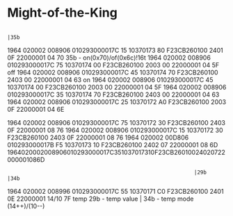 # Might-of-the-King

																			   |35b
1964 020002 008906 010293000017C 15 10370173 80 F23CB260100 2401 0F 22000001 04 70	35b - on(0x70)/of(0x6c)!16t
1964 020002 008906 010293000017C 75 10370174 00 F23CB260100 2003 00 22000001 04 5F 	off
1964 020002 008906 010293000017C 45 10370174 70 F23CB260100 2403 00 22000001 04 63	on
1964 020002 008906 010293000017C 45 10370174 00 F23CB260100 2003 00 22000001 04 5F
1964 020002 008906 010293000017C 35 10370174 70 F23CB260100 2403 00 22000001 04 63
1964 020002 008906 010293000017C 25 10370172 A0 F23CB260100 2003 0F 22000001 04 6E

1964 020002 008906 010293000017C 75 10370172 30 F23CB260100 2403 0F 22000001 08 76
1964 020002 008906 010293000017C 15 10370172 30 F23CB260100 2403 0F 22000001 08 76
1964 020002 00D806 010293000017B F5 10370173 10 F23CB260100 2402 07 22000001 08 6D
1964020002008906010293000017C351037017310F23CB26010024020722000001086D

																|29b		 |34b
1964 020002 008996 010293000017C 55 10370171 C0 F23CB260100 2401 0E 22000001 14/10 7F	temp 29b - temp value | 34b - temp mode (14++)/(10--)




